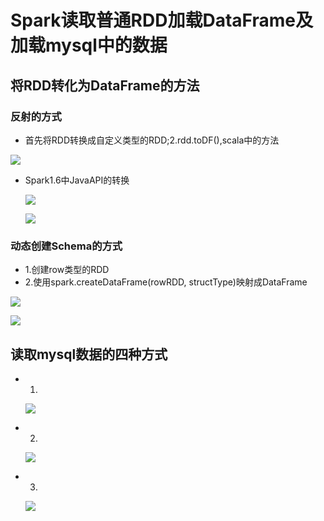 # Spark读取普通RDD加载DataFrame及加载mysql中的数据

## 将RDD转化为DataFrame的方法

### 反射的方式

* 首先将RDD转换成自定义类型的RDD;2.rdd.toDF(),scala中的方法

![](https://willipic.oss-cn-hangzhou.aliyuncs.com/Spark/%E5%B0%86RDD%E8%BD%AC%E5%8C%96%E4%B8%BADF.png )

* Spark1.6中JavaAPI的转换

  ![]( https://willipic.oss-cn-hangzhou.aliyuncs.com/Spark/Spark1.6%E4%B8%ADJavaAPI%E7%9A%84RDD2DF_1.png )

  ![](https://willipic.oss-cn-hangzhou.aliyuncs.com/Spark/Spark1.6%E4%B8%ADJavaAPI%E7%9A%84RDD2DF_2.png)

### 动态创建Schema的方式

* 1.创建row类型的RDD
* 2.使用spark.createDataFrame(rowRDD, structType)映射成DataFrame

![](https://willipic.oss-cn-hangzhou.aliyuncs.com/Spark/%E5%8A%A8%E6%80%81%E5%88%9B%E5%BB%BASchema.png )

![](https://willipic.oss-cn-hangzhou.aliyuncs.com/Spark/%E5%8A%A8%E6%80%81%E5%88%9B%E5%BB%BASchema_Java.png )

## 读取mysql数据的四种方式

* 1.

  ![](https://willipic.oss-cn-hangzhou.aliyuncs.com/Spark/Spark%E8%AF%BB%E5%8F%96mysql%E6%95%B0%E6%8D%AE%E7%AC%AC%E4%B8%80%E7%A7%8D%E6%96%B9%E5%BC%8F.png )

* 2.

  ![](https://willipic.oss-cn-hangzhou.aliyuncs.com/Spark/Spark%E8%AF%BB%E5%8F%96mysql%E6%95%B0%E6%8D%AE%E7%AC%AC%E4%BA%8C%E7%A7%8D%E6%96%B9%E5%BC%8F.png )

* 3.

  ![](https://willipic.oss-cn-hangzhou.aliyuncs.com/Spark/Spark%E8%AF%BB%E5%8F%96mysql%E6%95%B0%E6%8D%AE%E7%AC%AC%E4%B8%89%E7%A7%8D%E6%96%B9%E5%BC%8F.png )
  
  ​	

